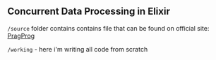 ## Concurrent Data Processing in Elixir

```/source``` folder contains contains file that can be found on official site: [PragProg](https://pragprog.com/titles/sgdpelixir/concurrent-data-processing-in-elixir/)

```/working``` - here i'm writing all code from scratch

